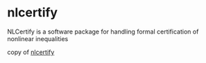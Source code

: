# nlcertify
NLCertify is a software package for handling formal certification of nonlinear inequalities

copy of [nlcertify](http://nl-certify.forge.ocamlcore.org/examples.html)
